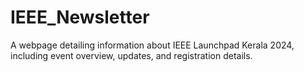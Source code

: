 # IEEE_Newsletter
A webpage detailing information about IEEE Launchpad Kerala 2024, including event overview, updates, and registration details.
